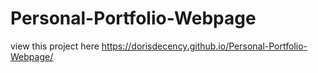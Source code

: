 # Personal-Portfolio-Webpage

view this project here  https://dorisdecency.github.io/Personal-Portfolio-Webpage/
